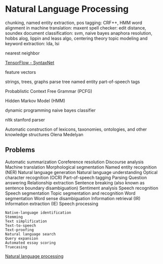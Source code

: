 # Natural Language Processing
chunking, named entity extraction, pos tagging: CRF++, HMM
word alignment in machine translation: maxent
spell checker: edit distance, soundex
document classification: svm, naive bayes
anaphora resolution, hobbs alog, lippin and leass algo, centering theory
topic modeling and keyword extraction: lda, lsi

nearest neighbor

[TensorFlow - SyntaxNet](https://www.tensorflow.org/versions/master/tutorials/syntaxnet/index.html)

feature vectors

strings, trees, graphs
parse tree
named entity
part-of-speech tags

Probablistic Context Free Grammar (PCFG)

Hidden Markov Model (HMM)

dynamic programming
naive bayes classifier


nltk
stanford parser

Automatic construction of lexicons, taxonomies, ontologies, and other knowledge structures
Olena Medelyan

## Problems

Automatic summarization
Coreference resolution
Discourse analysis
Machine translation
Morphological segmentation
Named entity recognition (NER)
Natural language generation
Natural language understanding
Optical character recognition (OCR)
Part-of-speech tagging
Parsing
Question answering
Relationship extraction
Sentence breaking (also known as sentence boundary disambiguation)
Sentiment analysis
Speech recognition
Speech segmentation
Topic segmentation and recognition
Word segmentation
Word sense disambiguation
Information retrieval (IR)
Information extraction (IE)
Speech processing


    Native-language identification
    Stemming
    Text simplification
    Text-to-speech
    Text-proofing
    Natural language search
    Query expansion
    Automated essay scoring
    Truecasing


[Natural language processing](https://en.wikipedia.org/wiki/Natural_language_processing)
